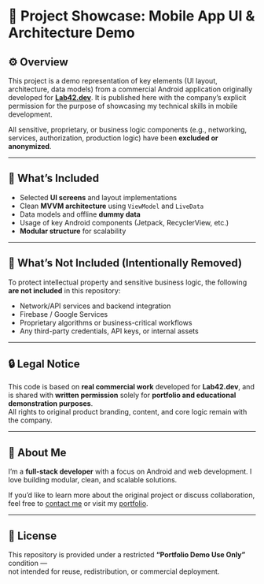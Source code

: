# 📱 Project Showcase: Mobile App UI & Architecture Demo

## ⚙️ Overview

This project is a demo representation of key elements (UI layout, architecture, data models) from a commercial Android application originally developed for **[Lab42.dev](https://lab42.dev)**. It is published here with the company’s explicit permission for the purpose of showcasing my technical skills in mobile development.

All sensitive, proprietary, or business logic components (e.g., networking, services, authorization, production logic) have been **excluded or anonymized**.

---

## 🧩 What’s Included

- Selected **UI screens** and layout implementations  
- Clean **MVVM architecture** using `ViewModel` and `LiveData`  
- Data models and offline **dummy data**  
- Usage of key Android components (Jetpack, RecyclerView, etc.)  
- **Modular structure** for scalability

---

## 🚫 What’s Not Included (Intentionally Removed)

To protect intellectual property and sensitive business logic, the following **are not included** in this repository:

- Network/API services and backend integration  
- Firebase / Google Services  
- Proprietary algorithms or business-critical workflows  
- Any third-party credentials, API keys, or internal assets

---

## 🔒 Legal Notice

This code is based on **real commercial work** developed for **Lab42.dev**, and is shared with **written permission** solely for **portfolio and educational demonstration purposes**.  
All rights to original product branding, content, and core logic remain with the company.

---

## 👋 About Me

I’m a **full-stack developer** with a focus on Android and web development. I love building modular, clean, and scalable solutions.

If you’d like to learn more about the original project or discuss collaboration, feel free to [contact me](mailto:your.email@example.com) or visit my [portfolio](https://your-portfolio.com).

---

## 📎 License

This repository is provided under a restricted **“Portfolio Demo Use Only”** condition —  
not intended for reuse, redistribution, or commercial deployment.
